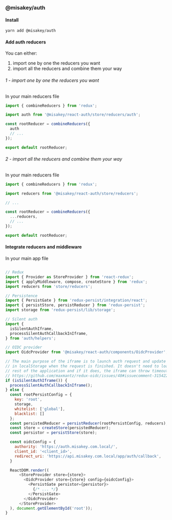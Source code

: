 ### @misakey/auth

#### Install

```shell
yarn add @misakey/auth
```

#### Add auth reducers

You can either:
1. import one by one the reducers you want
2. import all the reducers and combine them your way

###### 1 - import one by one the reducers you want

In your main reducers file
<!-- eslint-skip -->
```js static
import { combineReducers } from 'redux';

import auth from '@misakey/react-auth/store/reducers/auth';

const rootReducer = combineReducers({
  auth
  // ...
});

export default rootReducer;
```


###### 2 - import all the reducers and combine them your way

In your main reducers file
<!-- eslint-skip -->
```js static
import { combineReducers } from 'redux';

import reducers from '@misakey/react-auth/store/reducers';

// ...

const rootReducer = combineReducers({
  ...reducers,
  // ...
});

export default rootReducer;
```


#### Integrate reducers and middleware

In your main app file
<!-- eslint-skip -->
```js static

// Redux
import { Provider as StoreProvider } from 'react-redux';
import { applyMiddleware, compose, createStore } from 'redux';
import reducers from 'store/reducers';

// Persistence
import { PersistGate } from 'redux-persist/integration/react';
import { persistStore, persistReducer } from 'redux-persist';
import storage from 'redux-persist/lib/storage';

// Silent auth 
import {
  isSilentAuthIframe,
  processSilentAuthCallbackInIframe,
} from 'auth/helpers';

// OIDC provider
import OidcProvider from '@misakey/react-auth/components/OidcProvider';

// The main purpose of the iframe is to launch auth request and update user
// in localStorage when the request is finished. It doesn't need to load the
// rest of the application and if it does, the iframe can throw timeout errors
// https://github.com/maxmantz/redux-oidc/issues/48#issuecomment-315422236
if (isSilentAuthIframe()) {
  processSilentAuthCallbackInIframe();
} else {
  const rootPersistConfig = { 
    key: 'root', 
    storage, 
    whitelist: ['global'], 
    blacklist: [] 
  };
  const persistedReducer = persistReducer(rootPersistConfig, reducers);
  const store = createStore(persistedReducer);
  const persistor = persistStore(store);

  const oidcConfig = {
    authority: 'https://auth.misakey.com.local/',
    client_id: '<client_id>',
    redirect_uri: 'https://api.misakey.com.local/app/auth/callback',
  }

  ReactDOM.render((
      <StoreProvider store={store}>
        <OidcProvider store={store} config={oidcConfig}>
          <PersistGate persistor={persistor}>
            {/* ... */}
          </PersistGate>
        </OidcProvider>
      </StoreProvider>
  ), document.getElementById('root'));
}
```
